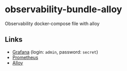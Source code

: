 # observability-bundle-alloy

Observability docker-compose file with alloy

## Links

- [Grafana](http://localhost:3000) (login: `admin`, password: `secret`)
- [Prometheus](http://localhost:9090)
- [Alloy](http://localhost:12345)
